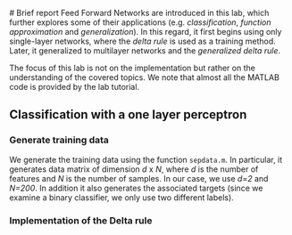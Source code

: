 # Brief report
Feed Forward Networks are introduced in this lab, which further explores some of their applications (e.g. *classification*, *function approximation* and *generalization*). In this regard, it first begins using only single-layer networks, where the *delta rule* is used as a training method. Later, it generalized to multilayer networks and the *generalized delta rule*.

The focus of this lab is not on the implementation but rather on the understanding of the covered topics. We note that almost all the MATLAB code is provided by the lab tutorial.

## Classification with a one layer perceptron

### Generate training data
We generate the training data using the function `sepdata.m`. In particular, it generates data matrix of dimension _d_ x _N_, where _d_ is the number of features and _N_ is the number of samples. In our case, we use _d=2_ and _N=200_. In addition it also generates the associated targets (since we examine a binary classifier, we only use two different labels).

### Implementation of the Delta rule
